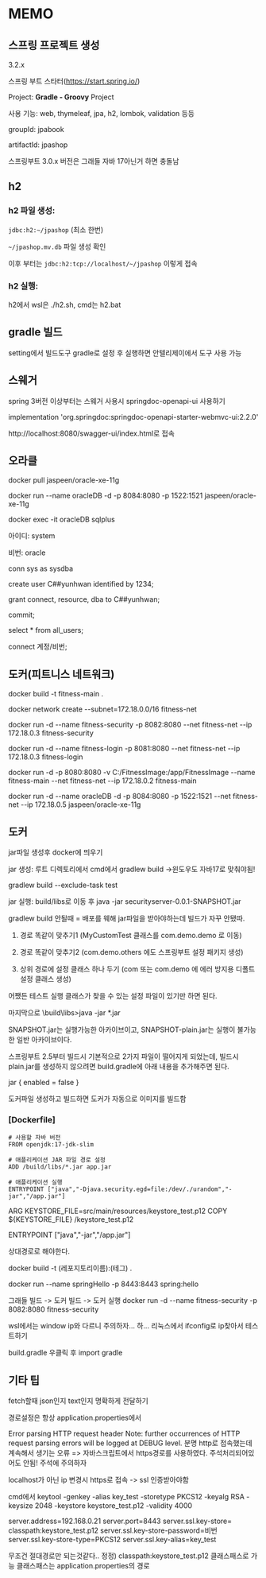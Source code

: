 # MEMO 

## 스프링 프로젝트 생성

3.2.x

스프링 부트 스타터(https://start.spring.io/)

Project: **Gradle - Groovy** Project

사용 기능: web, thymeleaf, jpa, h2, lombok, validation 등등

groupId: jpabook

artifactId: jpashop

스프링부트 3.0.x 버전은 그래들 자바 17아닌거 하면 충돌남


## h2
### h2 파일 생성:

`jdbc:h2:~/jpashop` (최소 한번)

`~/jpashop.mv.db` 파일 생성 확인

이후 부터는 `jdbc:h2:tcp://localhost/~/jpashop` 이렇게 접속

### h2 실행: 

h2에서 wsl은 ./h2.sh, cmd는 h2.bat


## gradle 빌드
setting에서 빌드도구 gradle로 설정 후 실행하면 안텔리제이에서 도구 사용 가능 


## 스웨거
spring 3버전 이상부터는 스웨거 사용시  springdoc-openapi-ui 사용하기

implementation 'org.springdoc:springdoc-openapi-starter-webmvc-ui:2.2.0'

http://localhost:8080/swagger-ui/index.html로 접속


## 오라클
docker pull jaspeen/oracle-xe-11g

docker run --name oracleDB -d -p 8084:8080 -p 1522:1521 jaspeen/oracle-xe-11g

docker exec -it oracleDB sqlplus

아이디: system

비번: oracle

conn sys as sysdba

create user C##yunhwan identified by 1234;

grant connect, resource, dba to C##yunhwan;

commit;

select * from all_users;

connect 계정/비번;

## 도커(피트니스 네트워크)

docker build -t fitness-main .



docker network create --subnet=172.18.0.0/16 fitness-net


docker run -d --name fitness-security -p 8082:8080 --net fitness-net --ip 172.18.0.3 fitness-security

docker run -d --name fitness-login -p 8081:8080 --net fitness-net --ip 172.18.0.3 fitness-login

docker run -d -p 8080:8080 -v C:/FitnessImage:/app/FitnessImage --name fitness-main --net fitness-net --ip 172.18.0.2 fitness-main

docker run -d --name oracleDB -d -p 8084:8080 -p 1522:1521 --net fitness-net --ip 172.18.0.5 jaspeen/oracle-xe-11g




## 도커
jar파일 생성후 docker에 띄우기

jar 생성: 루트 디렉토리에서 cmd에서 gradlew build ->윈도우도 자바17로 맞춰야됨!

gradlew build --exclude-task test 

jar 실행: build/libs로 이동 후 java -jar securityserver-0.0.1-SNAPSHOT.jar


gradlew build 안될때 = 배포를 웨해 jar파일을 받아야하는데 빌드가 자꾸 안됐따.

1. 경로 똑같이 맞추기1 (MyCustomTest 클래스를 com.demo.demo 로 이동)

2. 경로 똑같이 맞추기2 (com.demo.others 에도 스프링부트 설정 패키지 생성)

3. 상위 경로에 설정 클래스 하나 두기 (com 또는 com.demo 에 에러 방지용 디폴트 설정 클래스 생성)

어쨌든 테스트 실행 클래스가 찾을 수 있는 설정 파일이 있기만 하면 된다.

마지막으로 \build\libs>java -jar *.jar

SNAPSHOT.jar는 실행가능한 아카이브이고, SNAPSHOT-plain.jar는 실행이 불가능한 일반 아카이브이다.

스프링부트 2.5부터 빌드시 기본적으로 2가지 파일이 떨어지게 되었는데, 빌드시 plain.jar를 생성하지 않으려면 build.gradle에 아래 내용을 추가해주면 된다.

  jar {
      enabled = false
  }




도커파일 생성하고 빌드하면 도커가 자동으로 이미지를 빌드함

### [Dockerfile]
```
# 사용할 자바 버전
FROM openjdk:17-jdk-slim

# 애플리케이션 JAR 파일 경로 설정
ADD /build/libs/*.jar app.jar

# 애플리케이션 실행
ENTRYPOINT ["java","-Djava.security.egd=file:/dev/./urandom","-jar","/app.jar"]
```

ARG KEYSTORE_FILE=src/main/resources/keystore_test.p12
COPY ${KEYSTORE_FILE} /keystore_test.p12

ENTRYPOINT ["java","-jar","/app.jar"]


상대경로로 해야한다.

docker build -t (레포지토리이름):(테그) .

docker run --name springHello -p 8443:8443 spring:hello



그래들 빌드 -> 도커 빌드 -> 도커 실행
docker run -d --name fitness-security -p 8082:8080 fitness-security

wsl에서는 window ip와 다르니 주의하자... 하... 리눅스에서 ifconfig로 ip찾아서 테스트하기

build.gradle 우클릭 후 import gradle


## 기타 팁
fetch할때 json인지 text인지 명확하게 전달하기


경로설정은 항상 application.properties에서

Error parsing HTTP request header Note: further occurrences of HTTP request parsing errors will be logged at DEBUG level.
분명 http로 접속했는데 계속해서 생기는 오류 => 자바스크립트에서 https경로를 사용하였다. 주석처리되어있어도 안됨! 주석에 주의하자

localhost가 아닌 ip 변경시 https로 접속 -> ssl 인증받아야함

cmd에서 
keytool -genkey -alias key_test -storetype PKCS12 -keyalg RSA -keysize 2048 -keystore keystore_test.p12 -validity 4000

server.address=192.168.0.21
server.port=8443
server.ssl.key-store= classpath:keystore_test.p12
server.ssl.key-store-password=비번
server.ssl.key-store-type=PKCS12
server.ssl.key-alias=key_test

무조건 절대경로만 되는것같다.. 정정) classpath:keystore_test.p12 클래스패스로 가능 클래스패스는 application.properties의 경로



